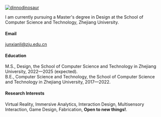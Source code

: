 

[![dinnodinosaur](https://img.shields.io/badge/dinnodinosaur-github-blue?logo=github)](https://github.com/dinnodinosaur)

I am currently pursuing a Master's degree in Design at the School of Computer Science and Technology, Zhejiang University.

#### Email
junxianli@zju.edu.cn

#### Education
M.S., Design, the School of Computer Science and Technology in Zhejiang University, 2022—2025 (expected).\
B.E., Computer Science and Technology, the School of Computer Science and Technology in Zhejiang University, 2017—2022.

#### Research Interests
Virtual Reality,  Immersive Analytics, Interaction Design, Multisensory Interaction, Game Design, Fabrication, <strong>Open to new things!</strong>.